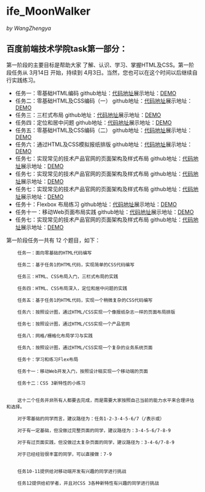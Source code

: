 # ife_MoonWalker
_by WangZhengya_
## 百度前端技术学院task第一部分：

第一阶段的主要目标是帮助大家 了解、认识、学习、掌握HTML及CSS。第一阶段任务从 3月14日 开始，持续到 4月3日。当然，您也可以在这个时间以后继续自行实践练习。

* 任务一：零基础HTML编码
github地址：[代码地址](https://github.com/wangzhengya/ife_MoonWalker/tree/master/1_task01)展示地址：[DEMO](http://wangzhengya.github.io/ife_MoonWalker/1_task01/index.html)
* 任务二：零基础HTML及CSS编码（一）
github地址：[代码地址](https://github.com/wangzhengya/ife_MoonWalker/tree/master/1_task02)展示地址：[DEMO](http://wangzhengya.github.io/ife_MoonWalker/1_task02/index.html)
* 任务三：三栏式布局
github地址：[代码地址](https://github.com/wangzhengya/ife_MoonWalker/tree/master/1_task03)展示地址：[DEMO](http://wangzhengya.github.io/ife_MoonWalker/1_task03/index.html)
* 任务四：定位和居中问题
github地址：[代码地址](https://github.com/wangzhengya/ife_MoonWalker/tree/master/1_task04)展示地址：[DEMO](http://wangzhengya.github.io/ife_MoonWalker/1_task04/index.html)
* 任务五：零基础HTML及CSS编码（二）
github地址：[代码地址](https://github.com/wangzhengya/ife_MoonWalker/tree/master/1_task05)展示地址：[DEMO](http://wangzhengya.github.io/ife_MoonWalker/1_task05/index.html)
* 任务六：通过HTML及CSS模拟报纸排版
github地址：[代码地址](https://github.com/wangzhengya/ife_MoonWalker/tree/master/1_task06)展示地址：[DEMO](http://wangzhengya.github.io/ife_MoonWalker/1_task06/index.html)
* 任务七：实现常见的技术产品官网的页面架构及样式布局
github地址：[代码地址](https://github.com/wangzhengya/ife_MoonWalker/tree/master/1_task07)展示地址：[DEMO](http://wangzhengya.github.io/ife_MoonWalker/1_task07/index.html)
* 任务七：实现常见的技术产品官网的页面架构及样式布局
github地址：[代码地址](https://github.com/wangzhengya/ife_MoonWalker/tree/master/1_task07)展示地址：[DEMO](http://wangzhengya.github.io/ife_MoonWalker/1_task07/index.html)
* 任务七：实现常见的技术产品官网的页面架构及样式布局
github地址：[代码地址](https://github.com/wangzhengya/ife_MoonWalker/tree/master/1_task07)展示地址：[DEMO](http://wangzhengya.github.io/ife_MoonWalker/1_task07/index.html)
* 任务十：Flexbox 布局练习
github地址：[代码地址](https://github.com/wangzhengya/ife_MoonWalker/tree/master/1_task10)展示地址：[DEMO](http://wangzhengya.github.io/ife_MoonWalker/1_task10/index.html)
* 任务十一：移动Web页面布局实践
github地址：[代码地址](https://github.com/wangzhengya/ife_MoonWalker/tree/master/1_task11)展示地址：[DEMO](http://wangzhengya.github.io/ife_MoonWalker/1_task11/index.html)
* 任务七：实现常见的技术产品官网的页面架构及样式布局
github地址：[代码地址](https://github.com/wangzhengya/ife_MoonWalker/tree/master/1_task07)展示地址：[DEMO](http://wangzhengya.github.io/ife_MoonWalker/1_task07/index.html)


第一阶段任务一共有 12 个题目，如下：


        任务一：面向零基础的HTML代码编写

        任务二：基于任务1的HTML代码，实现简单的CSS代码编写

        任务三：HTML、CSS布局入门，三栏式布局的实践

        任务四：HTML、CSS布局深入，定位和居中问题的实践

        任务五：基于任务1的HTML代码，实现一个稍微复杂的CSS代码编写

        任务六：按照设计图，通过HTML/CSS实现一个像报纸杂志一样的页面布局排版

        任务七：按照设计图，通过HTML/CSS实现一个产品官网

        任务八：网格/栅格化布局学习与实践

        任务九：按照设计图，通过HTML/CSS实现一个复杂的业务系统页面

        任务十：学习和练习Flex布局

        任务十一：移动Web开发入门，按照设计稿实现一个移动端的页面

        任务十二：CSS 3新特性的小练习


        这十二个任务并非所有人都要去完成，而是需要大家按照自己当前的能力水平来合理评估和选择。

        对于零基础的同学而言，建议路径为：任务1-2-3-4-5-6/7（/表示或）

        对于有一定基础，但没做过完整页面的同学，建议路径为：3-4-5-6/7-8-9

        对于有过页面实践，但没做过太复杂页面的同学，建议路径为：3-4-6/7-8-9

        对于已经经验很丰富的同学，可以直接做：7-9


        任务10-11提供给对移动端开发有兴趣的同学进行挑战

        任务12提供给初学者，并且对CSS 3各种新特性有兴趣的同学进行挑战
